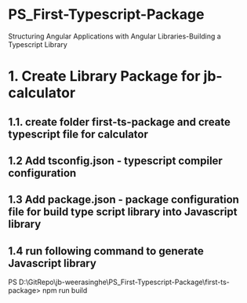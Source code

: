 # PS_First-Typescript-Package
 Structuring Angular Applications with Angular Libraries-Building a Typescript Library

# 1. Create Library Package for jb-calculator
## 1.1.  create folder first-ts-package and create typescript file for calculator
## 1.2 Add tsconfig.json - typescript compiler configuration

## 1.3 Add package.json - package configuration file for build type script library into Javascript library
## 1.4 run following command to generate Javascript library
   PS D:\GitRepo\jb-weerasinghe\PS_First-Typescript-Package\first-ts-package> npm run build
